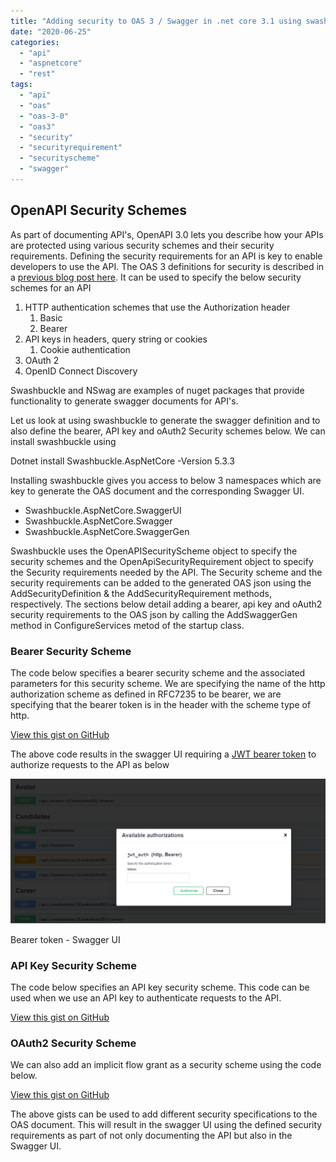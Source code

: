 ```yaml
---
title: "Adding security to OAS 3 / Swagger in .net core 3.1 using swashbuckle"
date: "2020-06-25"
categories: 
  - "api"
  - "aspnetcore"
  - "rest"
tags: 
  - "api"
  - "oas"
  - "oas-3-0"
  - "oas3"
  - "security"
  - "securityrequirement"
  - "securityscheme"
  - "swagger"
---
```


## OpenAPI Security Schemes

As part of documenting API's, OpenAPI 3.0 lets you describe how your APIs are protected using various security schemes and their security requirements. Defining the security requirements for an API is key to enable developers to use the API. The OAS 3 definitions for security is described in a [previous blog post here](https://pradeeploganathan.com/api/openapi-specification-swagger/#Security). It can be used to specify the below security schemes for an API

1. HTTP authentication schemes that use the Authorization header
    1. Basic
    2. Bearer
2. API keys in headers, query string or cookies
    1. Cookie authentication
3. OAuth 2
4. OpenID Connect Discovery

Swashbuckle and NSwag are examples of nuget packages that provide functionality to generate swagger documents for API's.

Let us look at using swashbuckle to generate the swagger definition and to also define the bearer, API key and oAuth2 Security schemes below. We can install swashbuckle using

Dotnet install Swashbuckle.AspNetCore -Version 5.3.3

Installing swashbuckle gives you access to below 3 namespaces which are key to generate the OAS document and the corresponding Swagger UI.

- Swashbuckle.AspNetCore.SwaggerUI
- Swashbuckle.AspNetCore.Swagger
- Swashbuckle.AspNetCore.SwaggerGen

Swashbuckle uses the OpenAPISecurityScheme object to specify the security schemes and the OpenApiSecurityRequirement object to specify the Security requirements needed by the API. The Security scheme and the security requirements can be added to the generated OAS json using the AddSecurityDefinition & the AddSecurityRequirement methods, respectively. The sections below detail adding a bearer, api key and oAuth2 security requirements to the OAS json by calling the AddSwaggerGen method in ConfigureServices metod of the startup class.

### Bearer Security Scheme

The code below specifies a bearer security scheme and the associated parameters for this security scheme. We are specifying the name of the http authorization scheme as defined in RFC7235 to be bearer, we are specifying that the bearer token is in the header with the scheme type of http.

<script src="https://gist.github.com/PradeepLoganathan/5d5572eff6d67af1051b4e0e4face10d.js"></script>

<a href="https://gist.github.com/PradeepLoganathan/5d5572eff6d67af1051b4e0e4face10d">View this gist on GitHub</a>

The above code results in the swagger UI requiring a [JWT bearer token](https://pradeeploganathan.com/security/jwt/) to authorize requests to the API as below

![](images/JWT-token-Swagger-1024x471.png)

Bearer token - Swagger UI

### API Key Security Scheme

The code below specifies an API key security scheme. This code can be used when we use an API key to authenticate requests to the API.

<script src="https://gist.github.com/PradeepLoganathan/a802c9b469c1eccef5a3457f585f587b.js"></script>

<a href="https://gist.github.com/PradeepLoganathan/a802c9b469c1eccef5a3457f585f587b">View this gist on GitHub</a>

### OAuth2 Security Scheme

We can also add an implicit flow grant as a security scheme using the code below.

<script src="https://gist.github.com/PradeepLoganathan/aeedbdfc22fcf936ea78c5fee2ba4203.js"></script>

<a href="https://gist.github.com/PradeepLoganathan/aeedbdfc22fcf936ea78c5fee2ba4203">View this gist on GitHub</a>

The above gists can be used to add different security specifications to the OAS document. This will result in the swagger UI using the defined security requirements as part of not only documenting the API but also in the Swagger UI.

